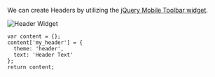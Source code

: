 We can create Headers by utilizing the [jQuery Mobile Toolbar widget](http://api.jquerymobile.com/toolbar/).

![Header Widget](http://drupalgap.org/sites/default/files/header-widget.png)

```
var content = {};
content['my_header'] = {
  theme: 'header',
  text: 'Header Text'
};
return content;
```